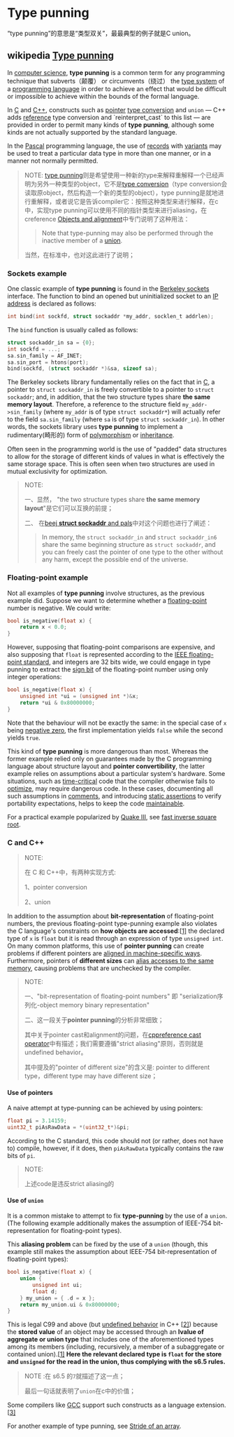 # Type punning

“type punning”的意思是“类型双关”，最最典型的例子就是C union。

## wikipedia [Type punning](https://en.wikipedia.org/wiki/Type_punning)


In [computer science](https://en.wikipedia.org/wiki/Computer_science), **type punning** is a common term for any programming technique that subverts（颠覆） or circumvents（绕过） the [type system](https://en.wikipedia.org/wiki/Type_system) of a [programming language](https://en.wikipedia.org/wiki/Programming_language) in order to achieve an effect that would be difficult or impossible to achieve within the bounds of the formal language.

In [C](https://en.wikipedia.org/wiki/C_programming_language) and [C++](https://en.wikipedia.org/wiki/C%2B%2B), constructs such as [pointer](https://en.wikipedia.org/wiki/Pointer_(computer_programming)) [type conversion](https://en.wikipedia.org/wiki/Type_conversion) and `union` — C++ adds [reference](https://en.wikipedia.org/wiki/Reference_(computer_science)) type conversion and `reinterpret_cast` to this list — are provided in order to permit many kinds of **type punning**, although some kinds are not actually supported by the standard language.

In the [Pascal](https://en.wikipedia.org/wiki/Pascal_(programming_language)) programming language, the use of [records](https://en.wikipedia.org/wiki/Record_(computer_science)) with [variants](https://en.wikipedia.org/wiki/Variant_type) may be used to treat a particular data type in more than one manner, or in a manner not normally permitted.

> NOTE: [type punning](https://en.wikipedia.org/wiki/Type_punning)则是希望使用一种新的type来解释重解释一个已经声明为另外一种类型的object，它不是[type conversion](https://en.cppreference.com/w/c/language/cast)（type conversion会读取原object，然后构造一个新的类型的object），type punning是就地进行重解释，或者说它是告诉compiler它：按照这种类型来进行解释，在c中，实现type punning可以使用不同的指针类型来进行aliasing，在creference [Objects and alignment](https://en.cppreference.com/w/c/language/object)中专门说明了这种用法：
>
> > Note that type-punning may also be performed through the inactive member of a [union](https://en.cppreference.com/w/c/language/union).
>
> 当然，在标准中，也对这此进行了说明；



### Sockets example

One classic example of **type punning** is found in the [Berkeley sockets](https://en.wikipedia.org/wiki/Berkeley_sockets) interface. The function to bind an opened but uninitialized socket to an [IP address](https://en.wikipedia.org/wiki/IP_address) is declared as follows:

```C
int bind(int sockfd, struct sockaddr *my_addr, socklen_t addrlen);
```

The `bind` function is usually called as follows:

```C
struct sockaddr_in sa = {0};
int sockfd = ...;
sa.sin_family = AF_INET;
sa.sin_port = htons(port);
bind(sockfd, (struct sockaddr *)&sa, sizeof sa);
```

The Berkeley sockets library fundamentally relies on the fact that in [C](https://en.wikipedia.org/wiki/C_programming_language), a pointer to `struct sockaddr_in` is freely convertible to a pointer to `struct sockaddr`; and, in addition, that the two structure types share **the same memory layout**. Therefore, a reference to the structure field `my_addr->sin_family` (where `my_addr` is of type `struct sockaddr*`) will actually refer to the field `sa.sin_family` (where `sa` is of type `struct sockaddr_in`). In other words, the sockets library uses **type punning** to implement a rudimentary(畸形的) form of [polymorphism](https://en.wikipedia.org/wiki/Polymorphism_(computer_science)) or [inheritance](https://en.wikipedia.org/wiki/Inheritance_(object-oriented_programming)).

Often seen in the programming world is the use of "padded" data structures to allow for the storage of different kinds of values in what is effectively the same storage space. This is often seen when two structures are used in mutual exclusivity for optimization.

> NOTE: 
>
> 一、显然， "the two structure types share **the same memory layout**"是它们可以互换的前提；
>
> 二、 在[beej **struct sockaddr** and pals](https://beej.us/guide/bgnet/html/multi/sockaddr_inman.html)中对这个问题也进行了阐述：
>
> > In memory, the `struct sockaddr_in` and `struct sockaddr_in6` share the same beginning structure as `struct sockaddr`, and you can freely cast the pointer of one type to the other without any harm, except the possible end of the universe.

### Floating-point example

Not all examples of **type punning** involve structures, as the previous example did. Suppose we want to determine whether a [floating-point](https://en.wikipedia.org/wiki/Floating-point) number is negative. We could write:

```c
bool is_negative(float x) {
    return x < 0.0;
}
```

However, supposing that floating-point comparisons are expensive, and also supposing that `float` is represented according to the [IEEE floating-point standard](https://en.wikipedia.org/wiki/IEEE_floating-point_standard), and integers are 32 bits wide, we could engage in type punning to extract the [sign bit](https://en.wikipedia.org/wiki/Sign_bit) of the floating-point number using only integer operations:

```c
bool is_negative(float x) {
    unsigned int *ui = (unsigned int *)&x;
    return *ui & 0x80000000;
}
```

Note that the behaviour will not be exactly the same: in the special case of `x` being [negative zero](https://en.wikipedia.org/wiki/Signed_zero), the first implementation yields `false` while the second yields `true`.

This kind of **type punning** is more dangerous than most. Whereas the former example relied only on guarantees made by the C programming language about structure layout and **pointer convertibility**, the latter example relies on assumptions about a particular system's hardware. Some situations, such as [time-critical](https://en.wikipedia.org/wiki/Real-time_computing) code that the compiler otherwise fails to [optimize](https://en.wikipedia.org/wiki/Compiler_optimization), may require dangerous code. In these cases, documenting all such assumptions in [comments](https://en.wikipedia.org/wiki/Comment_(computer_programming)), and introducing [static assertions](https://en.wikipedia.org/wiki/Assertion_(computing)#Static_assertions) to verify portability expectations, helps to keep the code [maintainable](https://en.wikipedia.org/wiki/Maintainability).

For a practical example popularized by [Quake III](https://en.wikipedia.org/wiki/Quake_III), see [fast inverse square root](https://en.wikipedia.org/wiki/Fast_inverse_square_root).

### C and C++

> NOTE: 
>
> 在 C 和 C++中，有两种实现方式:
>
> 1、pointer conversion
>
> 2、union

In addition to the assumption about **bit-representation** of floating-point numbers, the previous floating-point type-punning example also violates the C language's constraints on **how objects are accessed**:[[1\]](https://en.wikipedia.org/wiki/Type_punning#cite_note-ISOs6.5/7-1) the declared type of `x` is `float` but it is read through an expression of type `unsigned int`. On many common platforms, this use of **pointer punning** can create problems if different pointers are [aligned in machine-specific ways](https://en.wikipedia.org/wiki/Data_structure_alignment). Furthermore, pointers of **different sizes** can [alias accesses to the same memory](https://en.wikipedia.org/wiki/Aliasing_(computing)), causing problems that are unchecked by the compiler.

> NOTE: 
>
> 一、"bit-representation of floating-point numbers" 即 "serialization序列化-object memory binary representation"
>
> 二、这一段关于**pointer punning**的分析非常细致；
>
> 其中关于pointer cast和alignment的问题，在[cppreference cast operator](https://en.cppreference.com/w/c/language/cast)中有描述；我们需要遵循"strict aliasing"原则，否则就是undefined behavior。
>
> 其中提及的"pointer of different size"的含义是: pointer to different type，different type may have different size；

#### Use of pointers

A naive attempt at type-punning can be achieved by using pointers:

```C++
float pi = 3.14159;
uint32_t piAsRawData = *(uint32_t*)&pi;
```

According to the C standard, this code should not (or rather, does not have to) compile, however, if it does, then `piAsRawData` typically contains the raw bits of `pi`.

> NOTE: 
>
> 上述code是违反strict aliasing的

#### Use of `union`

It is a common mistake to attempt to fix **type-punning** by the use of a `union`. (The following example additionally makes the assumption of IEEE-754 bit-representation for floating-point types).

This **aliasing problem** can be fixed by the use of a `union` (though, this example still makes the assumption about IEEE-754 bit-representation of floating-point types):

```c
bool is_negative(float x) {
    union {
        unsigned int ui;
        float d;
    } my_union = { .d = x };
    return my_union.ui & 0x80000000;
}
```

This is legal C99 and above (but [undefined behavior](https://en.wikipedia.org/wiki/Undefined_behavior) in C++ [[2\]](https://en.wikipedia.org/wiki/Type_punning#cite_note-2)) because the **stored value** of an object may be accessed through an **lvalue of aggregate or union type** that includes one of the aforementioned types among its members (including, recursively, a member of a subaggregate or contained union).[[1\]](https://en.wikipedia.org/wiki/Type_punning#cite_note-ISOs6.5/7-1) **Here the relevant declared type is `float` for the store and `unsigned` for the read in the union, thus complying with the s6.5 rules.**

> NOTE :在 s6.5 的`7`就描述了这一点；
>
> 最后一句话就表明了`union`在c中的价值；

Some compilers like [GCC](https://en.wikipedia.org/wiki/GNU_Compiler_Collection) support such constructs as a language extension.[[3\]](https://en.wikipedia.org/wiki/Type_punning#cite_note-3)

For another example of type punning, see [Stride of an array](https://en.wikipedia.org/wiki/Stride_of_an_array).

